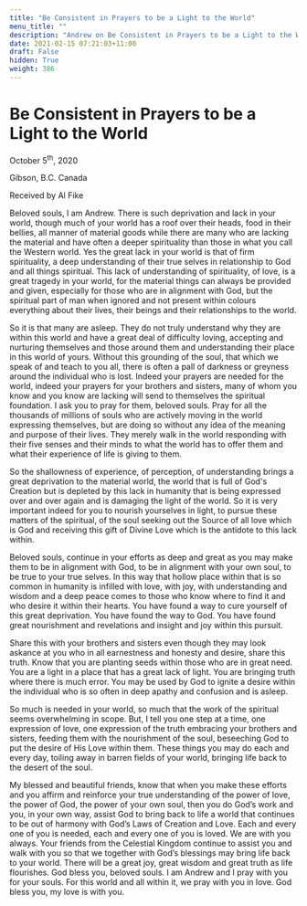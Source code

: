 ```yaml
---
title: "Be Consistent in Prayers to be a Light to the World"
menu_title: ""
description: "Andrew on Be Consistent in Prayers to be a Light to the World"
date: 2021-02-15 07:21:03+11:00
draft: False
hidden: True
weight: 386
---
```

# Be Consistent in Prayers to be a Light to the World

October 5<sup>th</sup>, 2020

Gibson, B.C. Canada

Received by Al Fike



Beloved souls, I am Andrew. There is such deprivation and lack in your world, though much of your world has a roof over their heads, food in their bellies, all manner of material goods while there are many who are lacking the material and have often a deeper spirituality than those in what you call the Western world. Yes the great lack in your world is that of firm spirituality, a deep understanding of their true selves in relationship to God and all things spiritual. This lack of understanding of spirituality, of love, is a great tragedy in your world, for the material things can always be provided and given, especially for those who are in alignment with God, but the spiritual part of man when ignored and not present within colours everything about their lives, their beings and their relationships to the world. 

So it is that many are asleep. They do not truly understand why they are within this world and have a great deal of difficulty loving, accepting and nurturing themselves and those around them and understanding their place in this world of yours. Without this grounding of the soul, that which we speak of and teach to you all, there is often a pall of darkness or greyness around the individual who is lost. Indeed your prayers are needed for the world, indeed your prayers for your brothers and sisters, many of whom you know and you know are lacking will send to themselves the spiritual foundation. I ask you to pray for them, beloved souls. Pray for all the thousands of millions of souls who are actively moving in the world expressing themselves, but are doing so without any idea of the meaning and purpose of their lives. They merely walk in the world responding with their five senses and their minds to what the world has to offer them and what their experience of life is giving to them. 

So the shallowness of experience, of perception, of understanding brings a great deprivation to the material world, the world that is full of God's Creation but is depleted by this lack in humanity that is being expressed over and over again and is damaging the light of the world. So it is very important indeed for you to nourish yourselves in light, to pursue these matters of the spiritual, of the soul seeking out the Source of all love which is God and receiving this gift of Divine Love which is the antidote to this lack within. 

Beloved souls, continue in your efforts as deep and great as you may make them to be in alignment with God, to be in alignment with your own soul, to be true to your true selves. In this way that hollow place within that is so common in humanity is infilled with love, with joy, with understanding and wisdom and a deep peace comes to those who know where to find it and who desire it within their hearts. You have found a way to cure yourself of this great deprivation. You have found the way to God. You have found great nourishment and revelations and insight and joy within this pursuit. 

Share this with your brothers and sisters even though they may look askance at you who in all earnestness and honesty and desire, share this truth. Know that you are planting seeds within those who are in great need. You are a light in a place that has a great lack of light. You are bringing truth where there is much error. You may be used by God to ignite a desire within the individual who is so often in deep apathy and confusion and is asleep. 

So much is needed in your world, so much that the work of the spiritual seems overwhelming in scope. But, I tell you one step at a time, one expression of love, one expression of the truth embracing your brothers and sisters, feeding them with the nourishment of the soul, beseeching God to put the desire of His Love within them. These things you may do each and every day, toiling away in barren fields of your world, bringing life back to the desert of the soul. 

My blessed and beautiful friends, know that when you make these efforts and you affirm and reinforce your true understanding of the power of love, the power of God, the power of your own soul, then you do God’s work and you, in your own way, assist God to bring back to life a world that continues to be out of harmony with God’s Laws of Creation and Love. Each and every one of you is needed, each and every one of you is loved. We are with you always. Your friends from the Celestial Kingdom continue to assist you and walk with you so that we together with God’s blessings may bring life back to your world. There will be a great joy, great wisdom and great truth as life flourishes. God bless you, beloved souls. I am Andrew and I pray with you for your souls. For this world and all within it, we pray with you in love. God bless you, my love is with you.